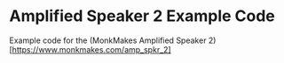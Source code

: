 # Amplified Speaker 2 Example Code
Example code for the (MonkMakes Amplified Speaker 2)[https://www.monkmakes.com/amp_spkr_2]




